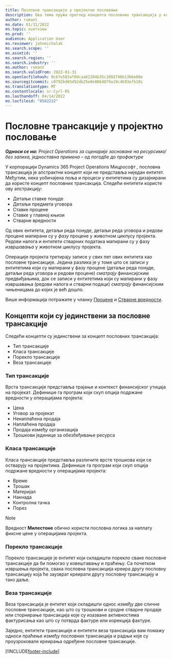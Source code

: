 ```yaml
---
title: Пословне трансакције у пројектно пословање
description: Ова тема пружа преглед концепта пословних трансакција у корпорацији Мицрософт Dynamics 365 Project Operations.
author: rumant
ms.date: 01/31/2022
ms.topic: overview
ms.prod: ''
audience: Application User
ms.reviewer: johnmichalak
ms.search.scope: ''
ms.assetid: ''
ms.search.region: ''
ms.search.industry: ''
ms.author: rumant
ms.search.validFrom: 2022-01-31
ms.openlocfilehash: 0c6fe583af0dcaa62204b35c1093746b13b6e00e
ms.sourcegitcommit: c0792bd65d92db25e0e8864879a19c4b93efb10c
ms.translationtype: MT
ms.contentlocale: sr-Cyrl-RS
ms.lasthandoff: 04/14/2022
ms.locfileid: "8582222"
---
```

# <a name="business-transactions-in-project-operations"></a>Пословне трансакције у пројектно пословање

_**Односи се на:** Project Operations за сценарије засноване на ресурсима/без залиха, једноставна примена – од погодбе до профактуре_

У корпорацији Dynamics 365 Project Operations Мицрософт *,* пословна трансакција је апстрактни концепт који не представља ниједан ентитет. Међутим, нека уобичајена поља и процеси у ентитетима су дизајнирани да користе концепт пословних трансакција. Следећи ентитети користе ову апстракцију:

- Детаљи ставке понуде
- Детаљи предмета уговора
- Ставке процене
- Ставке у главној књизи
- Стварне вредности

Од ових ентитета, детаљи реда понуде, детаљи реда уговора и редови процене мапирани су у *фазу* процене у животном циклусу пројекта. Редови налога и ентитети стварних података мапирани су у фазу *извршавања* у животном циклусу пројекта.

Операције пројекта третирају записе у свих пет ових ентитета као пословне трансакције. Једина разлика је у томе што се записи у ентитетима који су мапирани у фазу процене (детаљи реда понуде, детаљи реда уговора и редови процене) *сматрају* финансијским предвиђањима, док се записи у ентитетима који су мапирани у фазу извршавања (редови налога и стварни подаци) *сматрају* финансијским чињеницама до којих је већ дошло.

Више информација потражите у чланку [Процене](../project-management/estimating-projects-overview.md) и [Стварне вредности](actuals-overview.md).

## <a name="concepts-that-are-unique-to-business-transactions"></a>Концепти који су јединствени за пословне трансакције

Следећи концепти су јединствени за концепт пословних трансакција:

- Тип трансакције
- Класа трансакције
- Порекло трансакције
- Веза трансакције

### <a name="transaction-type"></a>Тип трансакције

Врста трансакције представља трајање и контекст финансијског утицаја на пројекат. Дефинише га програм који скуп опција подржане вредности у операцијама пројекта:

- Цена
- Уговор за пројекат
- Ненаплаћена продаја
- Наплаћена продаја
- Продаја између организација
- Трошкови јединице за обезбеђивање ресурса

### <a name="transaction-class"></a>Класа трансакције

Класа трансакције представља различите врсте трошкова који се остварују на пројектима. Дефинише га програм који скуп опција подржане вредности у операцијама пројекта:

- Време
- Трошак
- Материјал
- Накнада
- Контролна тачка
- Порез

> [!NOTE]
> Вредност **Милестоне** обично користи пословна логика за наплату фиксне цене у операцијама пројекта.

### <a name="transaction-origin"></a>Порекло трансакције

Порекло трансакције је ентитет који складишти порекло сваке пословне трансакције да би помогао у извештавању и праћењу. Са почетком извршења пројекта, свака пословна трансакција креира другу пословну трансакцију која ће заузврат креирати другу пословну трансакцију и тако даље.

### <a name="transaction-connection"></a>Веза трансакције

Веза трансакција је ентитет који складишти однос између две сличне пословне трансакције, као што су трошкови и сродне стварне продаје или сторнирање трансакција које су изазване активностима фактурисања као што су потврда фактуре или корекција фактуре.

Заједно, ентитети трансакције и ентитети веза трансакција вам помажу односи праћење између пословних трансакција и радњи које су проузроковале креирања одређене пословне трансакције.

[!INCLUDE[footer-include](../includes/footer-banner.md)]
